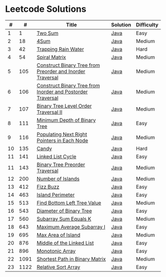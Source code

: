 # Leetcode Solutions

| # | # | Title | Solution | Difficulty |
|---|---| ----- | -------- | ---------- |
|1|1|[Two Sum](https://leetcode.com/problems/two-sum/) | [Java](https://github.com/aayush-agrawal/Leetcode/blob/main/java/Two%20Sum.java) |Easy|
|2|18|[4Sum](https://leetcode.com/problems/4sum/) | [Java](https://github.com/aayush-agrawal/Leetcode/blob/main/java/4%20Sum.java) |Medium|
|3|42|[Trapping Rain Water](https://leetcode.com/problems/trapping-rain-water/) | [Java](https://github.com/aayush-agrawal/Leetcode/blob/main/java/Trapping%20Rain%20Water.java) |Hard|
|4|54|[Spiral Matrix](https://leetcode.com/problems/spiral-matrix/) | [Java](https://github.com/aayush-agrawal/Leetcode/blob/main/java/Spiral%20Matrix.java) |Medium|
|5|105|[Construct Binary Tree from Preorder and Inorder Traversal](https://leetcode.com/problems/construct-binary-tree-from-preorder-and-inorder-traversal/) | [Java](https://github.com/aayush-agrawal/Leetcode/blob/main/java/Construct%20Binary%20Tree%20from%20Preorder%20and%20Inorder%20Traversal.java) |Medium|
|6|106|[Construct Binary Tree from Inorder and Postorder Traversal](https://leetcode.com/problems/construct-binary-tree-from-inorder-and-postorder-traversal/) | [Java](https://github.com/aayush-agrawal/Leetcode/blob/main/java/Construct%20Binary%20Tree%20from%20Inorder%20and%20Postorder%20Traversal.java) |Medium|
|7|107|[Binary Tree Level Order Traversal II](https://leetcode.com/problems/binary-tree-level-order-traversal-ii/) | [Java](https://github.com/aayush-agrawal/Leetcode/blob/main/java/Binary%20Tree%20Level%20Order%20Traversal%20II.java) |Medium|
|8|111|[Minimum Depth of Binary Tree](https://leetcode.com/problems/minimum-depth-of-binary-tree/) | [Java](https://github.com/aayush-agrawal/Leetcode/blob/main/java/Minimum%20Depth%20of%20Binary%20Tree.java) |Easy|
|9|116|[Populating Next Right Pointers in Each Node](https://leetcode.com/problems/populating-next-right-pointers-in-each-node/) | [Java](https://github.com/aayush-agrawal/Leetcode/blob/main/java/Populating%20Next%20Right%20Pointers%20in%20Each%20Node.java) |Medium|
|10|135|[Candy](https://leetcode.com/problems/candy/) | [Java](https://github.com/aayush-agrawal/Leetcode/blob/main/java/Candy.java) |Hard|
|11|141|[Linked List Cycle](https://leetcode.com/problems/linked-list-cycle/) | [Java](https://github.com/aayush-agrawal/Leetcode/blob/main/java/Linked%20List%20Cycle.java) |Easy|
|11|143|[Binary Tree Preorder Traversal](https://leetcode.com/problems/binary-tree-preorder-traversal/) | [Java](https://github.com/aayush-agrawal/Leetcode/blob/main/java/Binary%20Tree%20Preorder%20Traversal.java) |Medium|
|12|200|[Number of Islands](https://leetcode.com/problems/number-of-islands/) | [Java](https://github.com/aayush-agrawal/Leetcode/blob/main/java/Number%20of%20Islands.java) |Medium|
|13|412|[Fizz Buzz](https://leetcode.com/problems/fizz-buzz/) | [Java](https://github.com/aayush-agrawal/Leetcode/blob/main/java/Fizz%20Buzz.java) |Easy|
|14|463|[Island Perimeter](https://leetcode.com/problems/island-perimeter/) | [Java](https://github.com/aayush-agrawal/Leetcode/blob/main/java/Island%20Perimeter.java) |Easy|
|15|513|[Find Bottom Left Tree Value](https://leetcode.com/problems/find-bottom-left-tree-value/) | [Java](https://github.com/aayush-agrawal/Leetcode/blob/main/java/Find%20Bottom%20Left%20Tree%20Value.java) |Medium|
|16|543|[Diameter of Binary Tree](https://leetcode.com/problems/diameter-of-binary-tree/) | [Java](https://github.com/aayush-agrawal/Leetcode/blob/main/java/Diameter%20of%20Binary%20Tree.java) |Easy|
|17|560|[Subarray Sum Equals K](https://leetcode.com/problems/subarray-sum-equals-k/) | [Java](https://github.com/aayush-agrawal/Leetcode/blob/main/java/Subarray%20Sum%20Equals%20K.java)|Medium|
|18|643|[Maximum Average Subarray I](https://leetcode.com/problems/maximum-average-subarray-i/) | [Java](https://github.com/aayush-agrawal/Leetcode/blob/main/java/Maximum%20Average%20Subarray%20I.java)| Easy|
|19|695|[Max Area of Island](https://leetcode.com/problems/max-area-of-island/) | [Java](https://github.com/aayush-agrawal/Leetcode/blob/main/java/Max%20Area%20of%20Island.java)| Medium|
|20|876|[Middle of the Linked List](https://leetcode.com/problems/middle-of-the-linked-list/) | [Java](https://github.com/aayush-agrawal/Leetcode/blob/main/java/Middle%20of%20the%20Linked%20List.java)|Easy|
|21|896|[Monotonic Array](https://leetcode.com/problems/monotonic-array/) | [Java](https://github.com/aayush-agrawal/Leetcode/blob/main/java/Monotonic%20Array.java)|Easy|
|22|1091|[Shortest Path in Binary Matrix](https://leetcode.com/problems/shortest-path-in-binary-matrix/) | [Java](https://github.com/aayush-agrawal/Leetcode/blob/main/java/Shortest%20Path%20in%20Binary%20Matrix.java)| Medium|
|23|1122|[Relative Sort Array](https://leetcode.com/problems/relative-sort-array/) | [Java](https://github.com/aayush-agrawal/Leetcode/blob/main/java/Relative%20Sort%20Array.java)|Easy|

